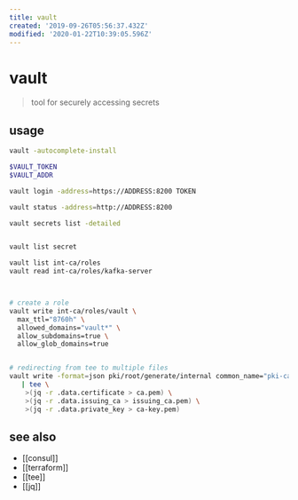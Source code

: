 ```yaml
---
title: vault
created: '2019-09-26T05:56:37.432Z'
modified: '2020-01-22T10:39:05.596Z'
---
```


# vault

> tool for securely accessing secrets

## usage
```sh
vault -autocomplete-install

$VAULT_TOKEN
$VAULT_ADDR

vault login -address=https://ADDRESS:8200 TOKEN

vault status -address=http://ADDRESS:8200

vault secrets list -detailed


vault list secret

vault list int-ca/roles
vault read int-ca/roles/kafka-server



# create a role
vault write int-ca/roles/vault \
  max_ttl="8760h" \
  allowed_domains="vault*" \
  allow_subdomains=true \
  allow_glob_domains=true


# redirecting from tee to multiple files
vault write -format=json pki/root/generate/internal common_name="pki-ca-root" ttl=87600h \
   | tee \
    >(jq -r .data.certificate > ca.pem) \
    >(jq -r .data.issuing_ca > issuing_ca.pem) \
    >(jq -r .data.private_key > ca-key.pem)
```

## see also
- [[consul]]
- [[terraform]]
- [[tee]]
- [[jq]]
